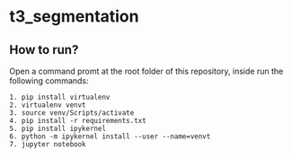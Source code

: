 # t3_segmentation


## How to run?
Open a command promt at the root folder of this repository, inside run the following commands:
```
1. pip install virtualenv
2. virtualenv venvt
3. source venv/Scripts/activate
4. pip install -r requirements.txt
5. pip install ipykernel
6. python -m ipykernel install --user --name=venvt
7. jupyter notebook
```
